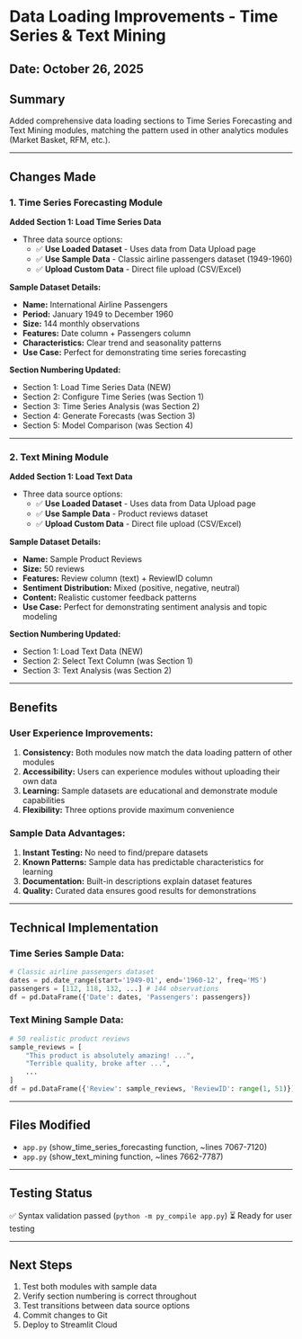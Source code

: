 # Data Loading Improvements - Time Series & Text Mining

## Date: October 26, 2025

## Summary
Added comprehensive data loading sections to Time Series Forecasting and Text Mining modules, matching the pattern used in other analytics modules (Market Basket, RFM, etc.).

---

## Changes Made

### 1. Time Series Forecasting Module

**Added Section 1: Load Time Series Data**
- Three data source options:
  - ✅ **Use Loaded Dataset** - Uses data from Data Upload page
  - ✅ **Use Sample Data** - Classic airline passengers dataset (1949-1960)
  - ✅ **Upload Custom Data** - Direct file upload (CSV/Excel)

**Sample Dataset Details:**
- **Name:** International Airline Passengers
- **Period:** January 1949 to December 1960
- **Size:** 144 monthly observations
- **Features:** Date column + Passengers column
- **Characteristics:** Clear trend and seasonality patterns
- **Use Case:** Perfect for demonstrating time series forecasting

**Section Numbering Updated:**
- Section 1: Load Time Series Data (NEW)
- Section 2: Configure Time Series (was Section 1)
- Section 3: Time Series Analysis (was Section 2)
- Section 4: Generate Forecasts (was Section 3)
- Section 5: Model Comparison (was Section 4)

---

### 2. Text Mining Module

**Added Section 1: Load Text Data**
- Three data source options:
  - ✅ **Use Loaded Dataset** - Uses data from Data Upload page
  - ✅ **Use Sample Data** - Product reviews dataset
  - ✅ **Upload Custom Data** - Direct file upload (CSV/Excel)

**Sample Dataset Details:**
- **Name:** Sample Product Reviews
- **Size:** 50 reviews
- **Features:** Review column (text) + ReviewID column
- **Sentiment Distribution:** Mixed (positive, negative, neutral)
- **Content:** Realistic customer feedback patterns
- **Use Case:** Perfect for demonstrating sentiment analysis and topic modeling

**Section Numbering Updated:**
- Section 1: Load Text Data (NEW)
- Section 2: Select Text Column (was Section 1)
- Section 3: Text Analysis (was Section 2)

---

## Benefits

### User Experience Improvements:
1. **Consistency:** Both modules now match the data loading pattern of other modules
2. **Accessibility:** Users can experience modules without uploading their own data
3. **Learning:** Sample datasets are educational and demonstrate module capabilities
4. **Flexibility:** Three options provide maximum convenience

### Sample Data Advantages:
1. **Instant Testing:** No need to find/prepare datasets
2. **Known Patterns:** Sample data has predictable characteristics for learning
3. **Documentation:** Built-in descriptions explain dataset features
4. **Quality:** Curated data ensures good results for demonstrations

---

## Technical Implementation

### Time Series Sample Data:
```python
# Classic airline passengers dataset
dates = pd.date_range(start='1949-01', end='1960-12', freq='MS')
passengers = [112, 118, 132, ...] # 144 observations
df = pd.DataFrame({'Date': dates, 'Passengers': passengers})
```

### Text Mining Sample Data:
```python
# 50 realistic product reviews
sample_reviews = [
    "This product is absolutely amazing! ...",
    "Terrible quality, broke after ...",
    ...
]
df = pd.DataFrame({'Review': sample_reviews, 'ReviewID': range(1, 51)})
```

---

## Files Modified
- `app.py` (show_time_series_forecasting function, ~lines 7067-7120)
- `app.py` (show_text_mining function, ~lines 7662-7787)

---

## Testing Status
✅ Syntax validation passed (`python -m py_compile app.py`)
⏳ Ready for user testing

---

## Next Steps
1. Test both modules with sample data
2. Verify section numbering is correct throughout
3. Test transitions between data source options
4. Commit changes to Git
5. Deploy to Streamlit Cloud
